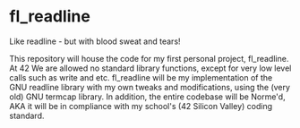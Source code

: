 # fl_readline
Like readline - but with blood sweat and tears!

This repository will house the code for my first personal project, fl_readline. At 42 We are allowed no standard library
functions, except for very low level calls such as write and etc. fl_readline will be my implementation of the GNU
readline library with my own tweaks and modifications, using the (very old) GNU termcap library. In addition, the entire
codebase will be Norme'd, AKA it will be in compliance with my school's (42 Silicon Valley) coding standard.
